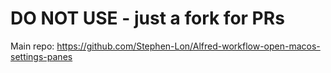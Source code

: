 # DO NOT USE - just a fork for PRs

Main repo: https://github.com/Stephen-Lon/Alfred-workflow-open-macos-settings-panes
